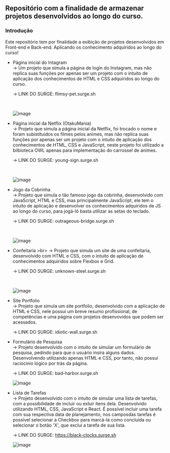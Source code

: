 ## Repositório com a finalidade de armazenar projetos desenvolvidos ao longo do curso.


### Introdução

Este repositório tem por finalidade a exibição de projetos desenvolvidos em Front-end e Back-end. Aplicando os conhecimento adquiridos ao longo do curso!


*  Página inicial do Intagram <br>
      -> Um projeto que simula a página de login do Instagram, mas não replica suas funções por apenas ser um projeto com o intuito de aplicação dos conhecimentos de HTML e CSS adquiridos ao longo do curso.
      
     -> LINK DO SURGE: flimsy-pet.surge.sh
      
      <br>
      
      ![image](https://user-images.githubusercontent.com/92893420/147986711-634451c2-4a73-4c4b-ad15-d8a0369120b0.png)

      
*  Página inicial da Netflix (OtakuMania) <br>
      -> Projeto que simula a página inicial da Netflix, foi trocado o nome e foram subistituidos os filmes pelos animes, mas não replica suas funções por apenas ser um projeto com o intuito de aplicação dos conhecimentos de HTML, CSS e JavaScript, neste projeto foi utilizado a bilbioteca OWL apenas para implementação do carrossel de animes.
      
      -> LINK DO SURGE: young-sign.surge.sh 
      
      <br>
      
      ![image](https://user-images.githubusercontent.com/92893420/147986772-efa6bf13-c4f2-4a02-bd65-98fe512d0860.png)
      
*  Jogo da Cobrinha <br>
      -> Projeto que simula o tão famoso jogo da cobrinha, desenvolvido com JavaScript, HTML e CSS, mas principalmente JavaScript, ele tem o intuito de aplicação e desenvolver os conhecimentos adquiridos de JS ao longo do curso, para jogá-lô basta utilizar as setas do teclado.
      
      -> LINK DO SURGE: outrageous-bridge.surge.sh
      
      <br>
      
      ![image](https://user-images.githubusercontent.com/92893420/147986851-d89145e4-63ce-483a-8242-7ae84b811a6c.png)
      
* Confeitaria >br>
     -> Projeto que simula um site de uma confeitaria, desenvolvido com HTML e CSS, com o intuito de aplicação de conhecimentos adquiridos sobre Flexbox e Grid.
      
     -> LINK DO SURGE: unknown-steel.surge.sh
      
     <br>
      
     ![image](https://user-images.githubusercontent.com/92893420/148393543-4fbd98a3-8f1a-4fb0-8f5e-9189b6acd69b.png)
      
* Site Portfolio <br>
     -> Projeto que simula um site portfolio, desenvolvido com a aplicação de HTML e CSS, nele possui um breve resumo profissional, de competências e uma página com projetos desenvovidos que podem ser acessados.
      
     -> LINK DO SURGE: idiotic-wall.surge.sh
     
* Formulário de Pesquisa <br>
      -> Projeto desenvolvido com o intuito de simular um formulário de pesquisa, pedindo para que o usuário insira alguns dados. Desenvolvendo utilizando apenas HTML e CSS, por tanto, não possui raciocínio lógico por trás da página.
      
     -> LINK DO SURGE: bad-harbor.surge.sh
     
     ![image](https://user-images.githubusercontent.com/92893420/148581769-8ddca7ea-8f02-4b6f-b481-2390748d3fe1.png)
     
* Lista de Tarefas <br>
      -> Projeto desenvolvido com o intuito de simular uma lista de tarefas, com a possibilidade de incluir ou exluir itens dela. Desenvolvido utilizando HTML, CSS, JavaScript e React. É possível incluir uma tarefa com sua respectiva data de planejamento, nos camposdas tarefas é possível selecionar a Checkbox para marcá-la como concluída ou selecionar o botão 'X', que exclui a tarefa de sua lista.
      
     -> LINK DO SURGE: https://black-clocks.surge.sh
     
     ![image](https://user-images.githubusercontent.com/92893420/152825859-9952140c-b039-4cb7-a577-d6a21d9bcacf.png)

























